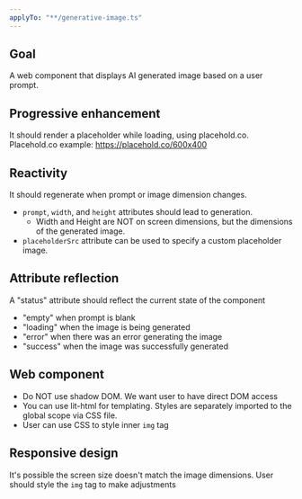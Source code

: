 ```yaml
---
applyTo: "**/generative-image.ts"
---
```


## Goal

A web component that displays AI generated image based on a user prompt.

## Progressive enhancement

It should render a placeholder while loading, using placehold.co.
Placehold.co example: https://placehold.co/600x400

## Reactivity

It should regenerate when prompt or image dimension changes.

- `prompt`, `width`, and `height` attributes should lead to generation.
  - Width and Height are NOT on screen dimensions, but the dimensions of the generated image.
- `placeholderSrc` attribute can be used to specify a custom placeholder image.

## Attribute reflection

A "status" attribute should reflect the current state of the component

- "empty" when prompt is blank
- "loading" when the image is being generated
- "error" when there was an error generating the image
- "success" when the image was successfully generated

## Web component

- Do NOT use shadow DOM. We want user to have direct DOM access
- You can use lit-html for templating. Styles are separately imported to the global scope via CSS file.
- User can use CSS to style inner `img` tag

## Responsive design

It's possible the screen size doesn't match the image dimensions. User should style the `img` tag to make adjustments
